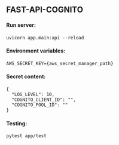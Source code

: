 ## FAST-API-COGNITO

#### Run server:

``uvicorn app.main:api --reload``

#### Environment variables:

```
AWS_SECRET_KEY={aws_secret_manager_path}
```

#### Secret content:

```
{
  "LOG_LEVEL": 10,
  "COGNITO_CLIENT_ID": "",
  "COGNITO_POOL_ID": ""
}
```

#### Testing:

```
pytest app/test
```
